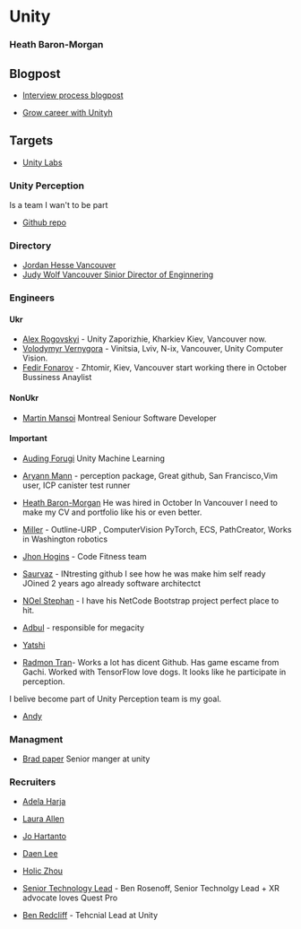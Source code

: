 # Unity

### Heath Baron-Morgan

## Blogpost

- [Interview process blogpost](https://blog.unity.com/community/want-to-work-at-unity-heres-how-our-hiring-process-works)

- [ Grow career with Unityh](https://blog.unity.com/community/grow-your-career-at-unity)


## Targets

- [Unity Labs](https://github.com/Unity-Technologies/Labs)

### Unity Perception

Is a team I wan't to be part 

- [Github repo](https://github.com/Unity-Technologies/com.unity.perception)

### Directory

 - [Jordan Hesse Vancouver](https://www.linkedin.com/in/jordanhesse/)
 - [Judy Wolf Vancouver Sinior Director of Enginnering](https://www.linkedin.com/in/judywolfresume/)

### Engineers

#### Ukr
- [Alex Rogovskyi](https://www.linkedin.com/in/alex-rogovskyi-a83a1366/) - Unity Zaporizhie, Kharkiev Kiev, Vancouver now.
- [Volodymyr Vernygora](https://www.linkedin.com/in/volodymyr-vernygora-b3a23080/) - Vinitsia, Lviv, N-ix, Vancouver, Unity Computer Vision.
- [Fedir Fonarov](https://www.linkedin.com/in/fedir-fonarov/) - Zhtomir, Kiev, Vancouver start working there in October Bussiness Anaylist


#### NonUkr

- [Martin Mansoi](https://www.linkedin.com/in/matin-mansouri-27a16671/) Montreal Seniour Software Developer

#### Important

- [Auding Forugi](https://www.linkedin.com/in/aidinforoughi/) Unity Machine Learning

- [Aryann Mann](https://github.com/aryan-mann) - perception package, Great github, San Francisco,Vim user, ICP canister test runner
- [Heath Baron-Morgan](https://github.com/heathbm) He was hired in October In Vancouver I need to make my CV and portfolio like his or even better.

- [Miller](https://github.com/mrpropellers) - Outline-URP , ComputerVision PyTorch, ECS, PathCreator, Works in Washington robotics

- [Jhon Hogins](https://github.com/JonathanHUnity?tab=repositories) - Code Fitness team

- [Saurvaz](https://github.com/viczsaurav) - INtresting github I see how he was make him self ready JOined 2 years ago already software architectct
- [ NOel Stephan](https://github.com/NoelStephensUnity) - I have his NetCode Bootstrap project perfect place to hit.
- [Adbul](https://github.com/abdul-unity) - responsible for megacity
- [Yatshi](https://www.linkedin.com/in/yasthil-bhagwandeen-a9ab74a7/)
- [Radmon Tran](https://github.com/RedTn)- Works a lot has dicent Github.
Has game escame from Gachi. Worked with TensorFlow love dogs. It looks like he participate in perception. 

I belive become part of Unity Perception team is my goal.


- [Andy](https://github.com/Lanowen)


### Managment

- [Brad paper](https://www.linkedin.com/in/brad-pepers/) Senior manger at unity 


### Recruiters

- [Adela Harja](https://www.linkedin.com/in/adela-harja-a66456102/)

- [Laura Allen](https://www.linkedin.com/in/lauren-allen-51998419/)

- [Jo Hartanto](https://www.linkedin.com/in/wiharjohartanto/)

- [Daen Lee](https://www.linkedin.com/in/daeunlee-dana/)

- [Holic Zhou](https://www.linkedin.com/in/holic-zhou/)

- [ Senior Technology Lead](https://www.linkedin.com/in/brosenoff/) - Ben Rosenoff, Senior Technolgy Lead + XR advocate loves Quest Pro

- [ Ben Redcliff](https://www.linkedin.com/in/benradcliffe/) - Tehcnial Lead at Unity
